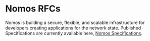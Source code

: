 # Nomos RFCs

Nomos is building a secure, flexible, and
scalable infrastructure for developers creating applications for the network state.
Published Specifications are currently available here, 
[Nomos Specifications](https://nomos-tech.notion.site/project).

